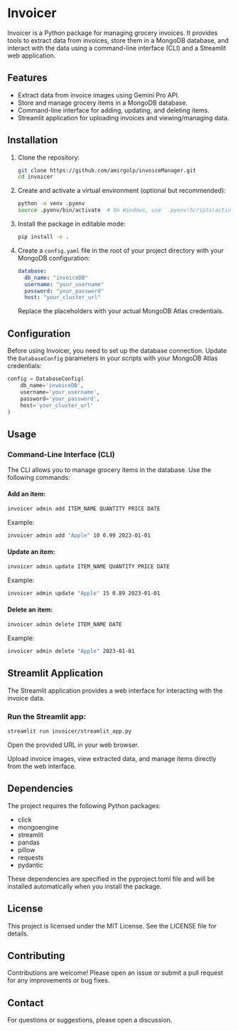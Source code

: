 # Invoicer

Invoicer is a Python package for managing grocery invoices. It provides tools to extract data from invoices, store them in a MongoDB database, and interact with the data using a command-line interface (CLI) and a Streamlit web application.

## Features

- Extract data from invoice images using Gemini Pro API.
- Store and manage grocery items in a MongoDB database.
- Command-line interface for adding, updating, and deleting items.
- Streamlit application for uploading invoices and viewing/managing data.

## Installation

1. Clone the repository:

    ```sh
    git clone https://github.com/amirgolp/invoiceManager.git
    cd invoicer
    ```

2. Create and activate a virtual environment (optional but recommended):

    ```sh
    python -m venv .pyenv
    source .pyenv/bin/activate  # On Windows, use `.pyenv\Scripts\activate`
    ```

3. Install the package in editable mode:

    ```sh
    pip install -e .
    ```

4. Create a `config.yaml` file in the root of your project directory with your MongoDB configuration:

    ```yaml
    database:
      db_name: "invoiceDB"
      username: "your_username"
      password: "your_password"
      host: "your_cluster_url"
    ```

    Replace the placeholders with your actual MongoDB Atlas credentials.
## Configuration

Before using Invoicer, you need to set up the database connection. Update the `DatabaseConfig` parameters in your scripts with your MongoDB Atlas credentials:

   ```python
   config = DatabaseConfig(
       db_name='invoiceDB',
       username='your_username',
       password='your_password',
       host='your_cluster_url'
   )
   ```

## Usage
### Command-Line Interface (CLI)
The CLI allows you to manage grocery items in the database. Use the following commands:

#### Add an item:

   ```sh
   invoicer admin add ITEM_NAME QUANTITY PRICE DATE
   ```
Example:

   ```sh
   invoicer admin add "Apple" 10 0.99 2023-01-01
   ```

#### Update an item:

   ```sh
   invoicer admin update ITEM_NAME QUANTITY PRICE DATE
   ```
Example:

   ```sh
   invoicer admin update "Apple" 15 0.89 2023-01-01
   ```

#### Delete an item:

   ```sh
   invoicer admin delete ITEM_NAME DATE
   ```
Example:

   ```sh
   invoicer admin delete "Apple" 2023-01-01
   ```


## Streamlit Application
The Streamlit application provides a web interface for interacting with the invoice data.

### Run the Streamlit app:

   ```sh
   streamlit run invoicer/streamlit_app.py
   ```

Open the provided URL in your web browser.

Upload invoice images, view extracted data, and manage items directly from the web interface.

## Dependencies
The project requires the following Python packages:

- click
- mongoengine
- streamlit
- pandas
- pillow
- requests
- pydantic

These dependencies are specified in the pyproject.toml file and will be installed automatically when you install the package.

## License
This project is licensed under the MIT License. See the LICENSE file for details.

## Contributing
Contributions are welcome! Please open an issue or submit a pull request for any improvements or bug fixes.

## Contact
For questions or suggestions, please open a discussion.
